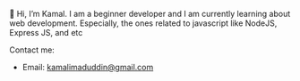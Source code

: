👋 Hi, I’m Kamal. I am a beginner developer and I am currently learning about web development. Especially, the ones related to javascript like NodeJS, Express JS, and etc

Contact me:
- Email: kamalimaduddin@gmail.com

<!---
kamaloedin/kamaloedin is a ✨ special ✨ repository because its `README.md` (this file) appears on your GitHub profile.
You can click the Preview link to take a look at your changes.
--->
